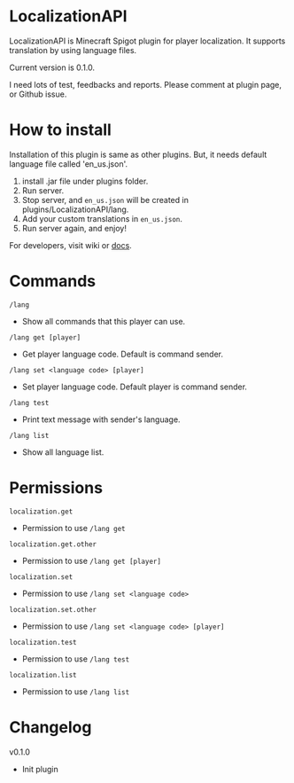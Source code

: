 # LocalizationAPI
LocalizationAPI is Minecraft Spigot plugin for player localization. It supports translation by using language files.

Current version is 0.1.0.

I need lots of test, feedbacks and reports. Please comment at plugin page, or Github issue.

# How to install
Installation of this plugin is same as other plugins. But, it needs default language file called 'en_us.json'.
1. install .jar file under plugins folder.
2. Run server.
3. Stop server, and ``` en_us.json ``` will be created in plugins/LocalizationAPI/lang.
4. Add your custom translations in ``` en_us.json ```.
5. Run server again, and enjoy!

For developers, visit wiki or [docs](https://freddyyj.github.io/LocalizationAPI/).

# Commands
```/lang```
* Show all commands that this player can use.

```/lang get [player]```
* Get player language code. Default is command sender.

```/lang set <language code> [player]```
* Set player language code. Default player is command sender.

```/lang test```
* Print text message with sender's language.

```/lang list```
* Show all language list.

# Permissions
```localization.get```
* Permission to use ```/lang get```

```localization.get.other```
* Permission to use ```/lang get [player]```

```localization.set```
* Permission to use ```/lang set <language code>```

```localization.set.other```
* Permission to use ```/lang set <language code> [player]```

```localization.test```
* Permission to use ```/lang test```

```localization.list```
* Permission to use ```/lang list```

# Changelog
v0.1.0
* Init plugin
